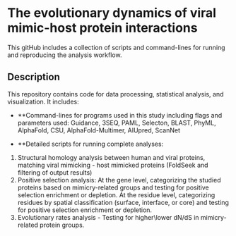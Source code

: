 # The evolutionary dynamics of viral mimic-host protein interactions

This gitHub includes a collection of scripts and command-lines for running and reproducing the analysis workflow.

## Description

This repository contains code for data processing, statistical analysis, and visualization. It includes:

- **Command-lines for programs used in this study including flags and parameters used:
Guidance, 3SEQ, PAML, Selecton, BLAST, PhyML, AlphaFold, CSU, AlphaFold-Multimer, AIUpred, ScanNet


- **Detailed scripts for running complete analyses:
1) Structural homology analysis between human and viral proteins, matching viral mimicking - host mimicked proteins (FoldSeek and filtering of output results)
2) Positive selection analysis:
At the gene level, categorizing the studied proteins based on mimicry-related groups and testing for positive selection enrichment or depletion. 
At the residue level, categorizing residues by spatial classification (surface, interface, or core) and testing for positive selection enrichment or depletion.
3) Evolutionary rates analysis - Testing for higher\lower dN/dS in mimicry-related protein groups.
